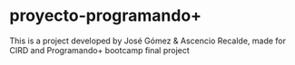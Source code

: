 # proyecto-programando+
This is a project developed by José Gómez &amp; Ascencio Recalde, made for CIRD and Programando+ bootcamp final project
